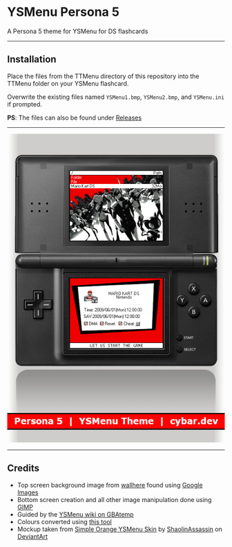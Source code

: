# YSMenu Persona 5

A Persona 5 theme for YSMenu for DS flashcards

---

## Installation

Place the files from the TTMenu directory of this repository into the TTMenu folder on your YSMenu flashcard.

Overwrite the existing files named `YSMenu1.bmp`, `YSMenu2.bmp`, and `YSMenu.ini` if prompted.

**PS**: The files can also be found under [Releases](https://github.com/cybardev/ysmenu-theme-persona5/releases)

---

![preview image](./TTMenu/full-preview.png "Persona 5 theme preview")

---

## Credits

- Top screen background image from [wallhere](https://get.wallhere.com/photo/Phantom-Thieves-Persona-series-Persona-5-Protagonist-Persona-5-1149834.jpg) found using [Google Images](https://images.google.com/)
- Bottom screen creation and all other image manipulation done using [GIMP](https://www.gimp.org/)
- Guided by the [YSMenu wiki on GBAtemp](https://wiki.gbatemp.net/wiki/YSMenu)
- Colours converted using [this tool](https://www.conradshome.com/html2bgr15/)
- Mockup taken from [Simple Orange YSMenu Skin](https://www.deviantart.com/shaolinassassin/art/Simple-Orange-YSMenu-Skin-146031632) by [ShaolinAssassin](https://www.deviantart.com/shaolinassassin) on [DeviantArt](https://www.deviantart.com/)
